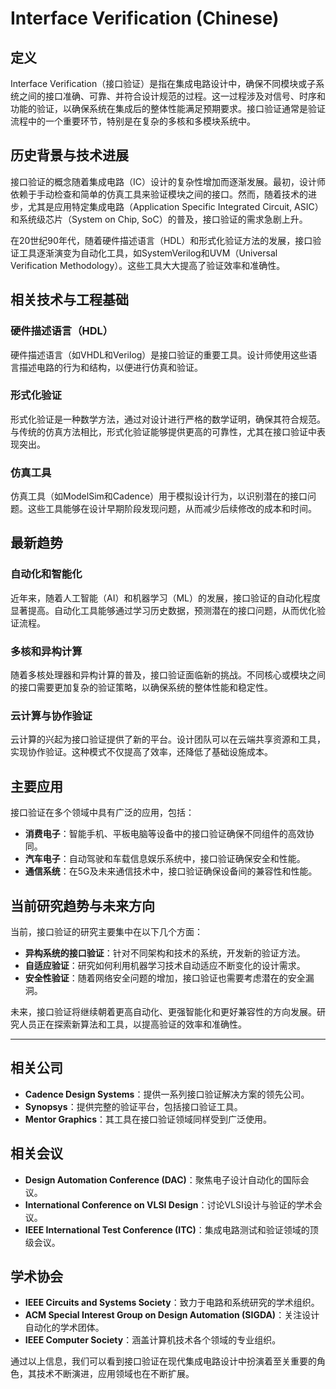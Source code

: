 # Interface Verification (Chinese)

## 定义

Interface Verification（接口验证）是指在集成电路设计中，确保不同模块或子系统之间的接口准确、可靠、并符合设计规范的过程。这一过程涉及对信号、时序和功能的验证，以确保系统在集成后的整体性能满足预期要求。接口验证通常是验证流程中的一个重要环节，特别是在复杂的多核和多模块系统中。

## 历史背景与技术进展

接口验证的概念随着集成电路（IC）设计的复杂性增加而逐渐发展。最初，设计师依赖于手动检查和简单的仿真工具来验证模块之间的接口。然而，随着技术的进步，尤其是应用特定集成电路（Application Specific Integrated Circuit, ASIC）和系统级芯片（System on Chip, SoC）的普及，接口验证的需求急剧上升。

在20世纪90年代，随着硬件描述语言（HDL）和形式化验证方法的发展，接口验证工具逐渐演变为自动化工具，如SystemVerilog和UVM（Universal Verification Methodology）。这些工具大大提高了验证效率和准确性。

## 相关技术与工程基础

### 硬件描述语言（HDL）

硬件描述语言（如VHDL和Verilog）是接口验证的重要工具。设计师使用这些语言描述电路的行为和结构，以便进行仿真和验证。

### 形式化验证

形式化验证是一种数学方法，通过对设计进行严格的数学证明，确保其符合规范。与传统的仿真方法相比，形式化验证能够提供更高的可靠性，尤其在接口验证中表现突出。

### 仿真工具

仿真工具（如ModelSim和Cadence）用于模拟设计行为，以识别潜在的接口问题。这些工具能够在设计早期阶段发现问题，从而减少后续修改的成本和时间。

## 最新趋势

### 自动化和智能化

近年来，随着人工智能（AI）和机器学习（ML）的发展，接口验证的自动化程度显著提高。自动化工具能够通过学习历史数据，预测潜在的接口问题，从而优化验证流程。

### 多核和异构计算

随着多核处理器和异构计算的普及，接口验证面临新的挑战。不同核心或模块之间的接口需要更加复杂的验证策略，以确保系统的整体性能和稳定性。

### 云计算与协作验证

云计算的兴起为接口验证提供了新的平台。设计团队可以在云端共享资源和工具，实现协作验证。这种模式不仅提高了效率，还降低了基础设施成本。

## 主要应用

接口验证在多个领域中具有广泛的应用，包括：

- **消费电子**：智能手机、平板电脑等设备中的接口验证确保不同组件的高效协同。
- **汽车电子**：自动驾驶和车载信息娱乐系统中，接口验证确保安全和性能。
- **通信系统**：在5G及未来通信技术中，接口验证确保设备间的兼容性和性能。

## 当前研究趋势与未来方向

当前，接口验证的研究主要集中在以下几个方面：

- **异构系统的接口验证**：针对不同架构和技术的系统，开发新的验证方法。
- **自适应验证**：研究如何利用机器学习技术自动适应不断变化的设计需求。
- **安全性验证**：随着网络安全问题的增加，接口验证也需要考虑潜在的安全漏洞。

未来，接口验证将继续朝着更高自动化、更强智能化和更好兼容性的方向发展。研究人员正在探索新算法和工具，以提高验证的效率和准确性。

---

## 相关公司

- **Cadence Design Systems**：提供一系列接口验证解决方案的领先公司。
- **Synopsys**：提供完整的验证平台，包括接口验证工具。
- **Mentor Graphics**：其工具在接口验证领域同样受到广泛使用。

## 相关会议

- **Design Automation Conference (DAC)**：聚焦电子设计自动化的国际会议。
- **International Conference on VLSI Design**：讨论VLSI设计与验证的学术会议。
- **IEEE International Test Conference (ITC)**：集成电路测试和验证领域的顶级会议。

## 学术协会

- **IEEE Circuits and Systems Society**：致力于电路和系统研究的学术组织。
- **ACM Special Interest Group on Design Automation (SIGDA)**：关注设计自动化的学术团体。
- **IEEE Computer Society**：涵盖计算机技术各个领域的专业组织。 

通过以上信息，我们可以看到接口验证在现代集成电路设计中扮演着至关重要的角色，其技术不断演进，应用领域也在不断扩展。